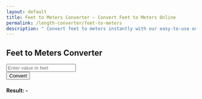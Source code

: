 ```yaml
---
layout: default
title: Feet to Meters Converter – Convert Feet to Meters Online
permalink: /length-converter/feet-to-meters
description: " Convert feet to meters instantly with our easy-to-use online converter. Get accurate results for height, construction, and more!"
---
```



<div class="container p-4">
    <div class="card shadow-lg p-4 col-12 col-sm-8 col-md-6">
        <h2 class="text-center mb-4">Feet to Meters Converter</h2>
        <div class="mb-3">
            <input type="number" id="inputValue" class="form-control shadow" placeholder="Enter value in feet">
        </div>
        <button class="btn btn-primary btn-shadow w-100" onclick="convert()">Convert</button>
        <div class="mt-3">
            <h4>Result: <span id="result">-</span></h4>
        </div>
    </div>
</div>

<script>
    function convert() {
        let inputValue = document.getElementById("inputValue").value;
        let resultElement = document.getElementById("result");

        if (inputValue === "" || isNaN(inputValue)) {
            resultElement.innerText = "Please enter a valid number";
            return;
        }

        let result = inputValue * 0.3048; // Convert feet to meters
        resultElement.innerText = result.toFixed(2) + " meters";
    }
</script>